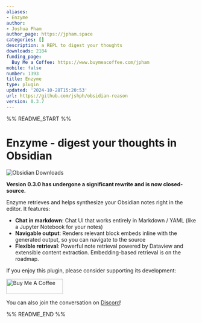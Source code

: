 ```yaml
---
aliases:
- Enzyme
author:
- Joshua Pham
author_page: https://jpham.space
categories: []
description: a REPL to digest your thoughts
downloads: 2184
funding_page:
  Buy Me a Coffee: https://www.buymeacoffee.com/jpham
mobile: false
number: 1393
title: Enzyme
type: plugin
updated: '2024-10-28T15:20:53'
url: https://github.com/jshph/obsidian-reason
version: 0.3.7
---
```


%% README_START %%

# Enzyme - digest your thoughts in Obsidian

![Obsidian Downloads](https://img.shields.io/badge/dynamic/json?logo=obsidian&color=%23483699&label=downloads&query=%24%5B%22reason%22%5D.downloads&url=https%3A%2F%2Fraw.githubusercontent.com%2Fobsidianmd%2Fobsidian-releases%2Fmaster%2Fcommunity-plugin-stats.json&style=for-the-badge)

**Version 0.3.0 has undergone a significant rewrite and is now closed-source.**

Enzyme retrieves and helps synthesize your Obsidian notes right in the editor. It features:

- **Chat in markdown**: Chat UI that works entirely in Markdown / YAML (like a Jupyter Notebook for your notes)
- **Navigable output**: Renders relevant block embeds inline with the generated output, so you can navigate to the source
- **Flexible retrieval**: Powerful note retrieval powered by Dataview and extensible content extraction. Embedding-based retrieval is on the roadmap.

If you enjoy this plugin, please consider supporting its development:

<a href="https://www.buymeacoffee.com/jpham" target="_blank"><img src="https://cdn.buymeacoffee.com/buttons/v2/default-yellow.png" alt="Buy Me A Coffee" style="height: 40px !important;width: 150px !important;" ></a>

You can also join the conversation on [Discord](https://discord.gg/UmShHCmh)!


%% README_END %%